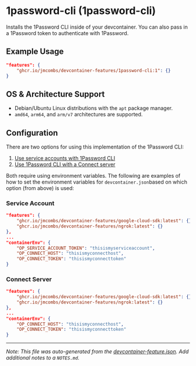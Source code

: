 
# 1password-cli (1password-cli)

Installs the 1Password CLI inside of your devcontainer. You can also pass in a 1Password token to authenticate with 1Password.

## Example Usage

```json
"features": {
    "ghcr.io/jmcombs/devcontainer-features/1password-cli:1": {}
}
```



## OS & Architecture Support

- Debian/Ubuntu Linux distributions with the `apt` package manager.
- `amd64`, `arm64`, and `arm/v7` architectures are supported.

## Configuration

There are two options for using this implementation of the 1Password CLI:

1. [Use service accounts with 1Password CLI](https://developer.1password.com/docs/service-accounts/use-with-1password-cli)
2. [Use 1Password CLI with a Connect server](https://developer.1password.com/docs/connect/connect-cli)

Both require using environment variables. The following are examples of how to set the environment variables for `devcontainer.json`based on which option (from above) is used:

### Service Account

```json
"features": {
    "ghcr.io/jmcombs/devcontainer-features/google-cloud-sdk:latest": {},
    "ghcr.io/jmcombs/devcontainer-features/ngrok:latest": {}
},
...
"containerEnv": {
    "OP_SERVICE_ACCOUNT_TOKEN": "thisismyserviceaccount",
    "OP_CONNECT_HOST": "thisismyconnecthost",
    "OP_CONNECT_TOKEN": "thisismyconnecttoken"
}
```

### Connect Server

```json
"features": {
    "ghcr.io/jmcombs/devcontainer-features/google-cloud-sdk:latest": {},
    "ghcr.io/jmcombs/devcontainer-features/ngrok:latest": {}
},
...
"containerEnv": {
    "OP_CONNECT_HOST": "thisismyconnecthost",
    "OP_CONNECT_TOKEN": "thisismyconnecttoken"
}
```


---

_Note: This file was auto-generated from the [devcontainer-feature.json](https://github.com/jmcombs/devcontainer-features/blob/main/src/1password-cli/devcontainer-feature.json).  Add additional notes to a `NOTES.md`._
